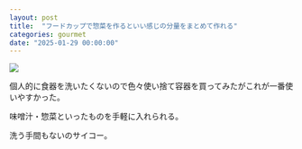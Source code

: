 ```yaml
---
layout: post
title:  "フードカップで惣菜を作るといい感じの分量をまとめて作れる"
categories: gourmet
date: "2025-01-29 00:00:00"
---
```


[![](https://m.media-amazon.com/images/I/71VZfagq7TL._AC_SL1500_.jpg)](https://amzn.to/4k8YuZw)

個人的に食器を洗いたくないので色々使い捨て容器を買ってみたがこれが一番使いやすかった。

味噌汁・惣菜といったものを手軽に入れられる。

洗う手間もないのサイコー。
